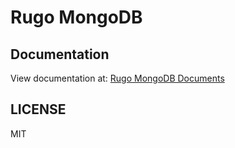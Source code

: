 # Rugo MongoDB

## Documentation

View documentation at: [Rugo MongoDB Documents](./docs/index.md)

## LICENSE

MIT